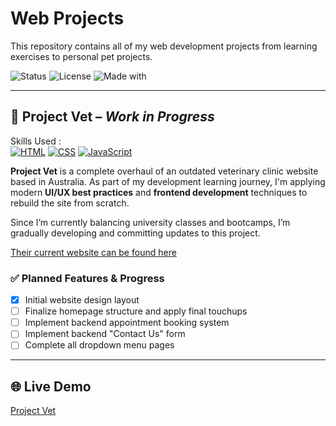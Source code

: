 # Web Projects

This repository contains all of my web development projects from learning exercises to personal pet projects.

![Status](https://img.shields.io/badge/status-in_progress-yellow)
![License](https://img.shields.io/badge/license-MIT-blue)
![Made with](https://img.shields.io/badge/Made%20with-HTML%2FCSS%2FJS-orange)

---

## 🎯 Project Vet – *Work in Progress*
Skills Used :  
[![HTML](https://img.shields.io/badge/HTML-%23E34F26.svg?logo=html5&logoColor=white)](#)
[![CSS](https://img.shields.io/badge/CSS-1572B6?logo=css3&logoColor=fff)](#)
[![JavaScript](https://img.shields.io/badge/JavaScript-F7DF1E?logo=javascript&logoColor=000)](#)

**Project Vet** is a complete overhaul of an outdated veterinary clinic website based in Australia. As part of my development learning journey, I'm applying modern **UI/UX best practices** and **frontend development** techniques to rebuild the site from scratch.

Since I’m currently balancing university classes and bootcamps, I’m gradually developing and committing updates to this project.

[Their current website can be found here](https://wyndhamvet.com.au/)

### ✅ Planned Features & Progress

* [x] Initial website design layout
* [ ] Finalize homepage structure and apply final touchups
* [ ] Implement backend appointment booking system
* [ ] Implement backend "Contact Us" form
* [ ] Complete all dropdown menu pages

---

## 🌐 Live Demo

[Project Vet](https://jameee9.github.io/web-projects/project_vet/)

